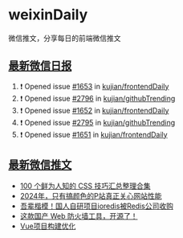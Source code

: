 # weixinDaily
微信推文，分享每日的前端微信推文

## [最新微信日报](https://github.com/kujian/weixinDaily/issues)

<!--START_SECTION:activity-->
1. ❗ Opened issue [#1653](https://github.com/kujian/frontendDaily/issues/1653) in [kujian/frontendDaily](https://github.com/kujian/frontendDaily)
2. ❗ Opened issue [#2796](https://github.com/kujian/githubTrending/issues/2796) in [kujian/githubTrending](https://github.com/kujian/githubTrending)
3. ❗ Opened issue [#1652](https://github.com/kujian/frontendDaily/issues/1652) in [kujian/frontendDaily](https://github.com/kujian/frontendDaily)
4. ❗ Opened issue [#2795](https://github.com/kujian/githubTrending/issues/2795) in [kujian/githubTrending](https://github.com/kujian/githubTrending)
5. ❗ Opened issue [#1651](https://github.com/kujian/frontendDaily/issues/1651) in [kujian/frontendDaily](https://github.com/kujian/frontendDaily)
<!--END_SECTION:activity-->


## [最新微信推文](https://weixin.qdkfweb.cn/)

<!-- BLOG-POST-LIST:START -->
- [100 个鲜为人知的 CSS 技巧汇总整理合集](https://weixin.qdkfweb.cn/40879.html)
- [2024年，只有搞颜色的P站真正关心网站性能](https://weixin.qdkfweb.cn/40869.html)
- [吾辈楷模！国人自研项目ioredis被Redis公司收购](https://weixin.qdkfweb.cn/40846.html)
- [这款国产 Web 防火墙工具，开源了！](https://weixin.qdkfweb.cn/40850.html)
- [Vue项目构建优化](https://weixin.qdkfweb.cn/40875.html)
<!-- BLOG-POST-LIST:END -->